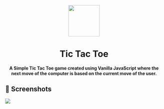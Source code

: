 <div align="center"> 
  <img src="https://cdn-icons-png.flaticon.com/512/57/57180.png" height=100 />
</div>
<h1 align="center">Tic Tac Toe</h1>

<h4 align="center">A Simple Tic Tac Toe game created using Vanilla JavaScript where the next move of the computer is based on the current move of the user.</h4>

## 💫 Screenshots
<img src="https://drive.google.com/uc?id=1m6bSvB7OYuIG6ahrhV5_L-j2JfAjiN15" align="center" />